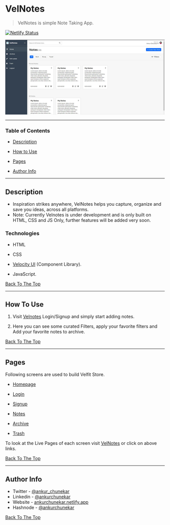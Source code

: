 
# VelNotes 

>VelNotes is simple Note Taking App.

[![Netlify Status](https://api.netlify.com/api/v1/badges/4e609252-5780-4434-97a1-dfa72abb19eb/deploy-status)](https://app.netlify.com/sites/velnotes/deploys)

![Project Image](/assets/velnotes-ss.jpg)

---

### Table of Contents

- [Description](#description)

- [How to Use](#how-to-use)

- [Pages](#pages)

- [Author Info](#author-info)


---

## Description

- Inspiration strikes anywhere, VelNotes helps you capture, organize and save you ideas, across all platforms.
- Note: Currently Velnotes is under development and is only built on HTML, CSS and JS Only, further features will be added very soon.

### Technologies

- HTML

- CSS

- [Velocity UI](https://velocity-ui.netlify.app/) (Component Library).

- JavaScript.

[Back To The Top](#velnotes)

---

## How To Use

 1. Visit [Velnotes](https://velnotes.netlify.app/) Login/Signup and simply start adding notes.

 2. Here you can see some curated Filters, apply your favorite filters and Add your favorite notes to archive. 

[Back To The Top](#velfit-store)

---

## Pages

Following screens are used to build Velfit Store.

- [Homepage](https://velnotes.netlify.app/)

- [Login](https://velnotes.netlify.app/pages/authentication/login.html)

- [Signup](https://velnotes.netlify.app/pages/authentication/signup.html)

- [Notes](https://velnotes.netlify.app/pages/notes/notes.html)

- [Archive](https://velnotes.netlify.app/pages/archive/archive.html)

- [Trash](https://velnotes.netlify.app/pages/trash.html)

To look at the Live Pages of each screen visit [VelNotes](https://velnotes.netlify.app) or click on above links.


[Back To The Top](#velfit-store)

---

## Author Info

- Twitter - [@ankur_chunekar](https://twitter.com/ankur_chunekar)
- Linkedin - [@ankurchunekar](https://www.linkedin.com/in/ankurchunekar/)
- Website - [ankurchunekar.netlify.app](https://ankurchunekar.netlify.app/)
- Hashnode - [@ankurchunekar](https://ankurchunekar.hashnode.dev/)

[Back To The Top](#velfit-store)
